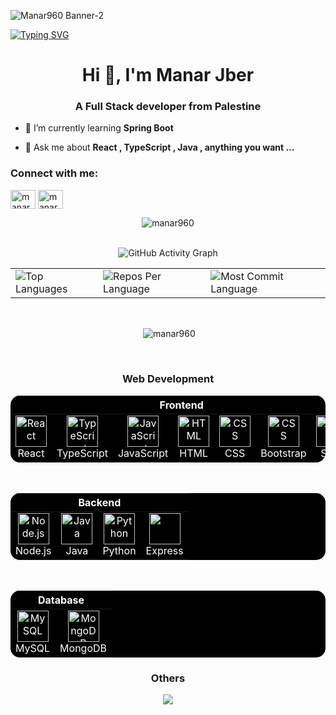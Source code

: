 ![Manar960 Banner-2](https://user-images.githubusercontent.com/106918656/209438619-25091cdf-a126-4e95-a24c-5efdf8057606.gif)

[![Typing SVG](https://readme-typing-svg.herokuapp.com?font=Fira+Code&size=30&duration=3000&pause=1000&color=F7F7F7&width=435&lines=As-salamu+alaykum+%F0%9F%92%9B+)](https://git.io/typing-svg)

<h1 align="center">Hi 👋, I'm Manar Jber</h1>
<h3 align="center">A Full Stack developer from Palestine</h3>


- 🌱 I’m currently learning **Spring Boot**

- 💬 Ask me about **React , TypeScript , Java , anything you want ...**

<h3 align="left">Connect with me:</h3>
<p align="left">
<a href="https://www.linkedin.com/in/manar-jber-1063a4259/" target="blank"><img align="center" src="https://raw.githubusercontent.com/rahuldkjain/github-profile-readme-generator/master/src/images/icons/Social/linked-in-alt.svg" alt="manar jber" height="30" width="40" /></a>
<a href="https://www.facebook.com/profile.php?id=100023882781869" target="blank"><img align="center" src="https://raw.githubusercontent.com/rahuldkjain/github-profile-readme-generator/master/src/images/icons/Social/facebook.svg" alt="manar møhamad" height="30" width="40" /></a>
</p>

<div align="center">
 
<p><img align="center" src="https://github-readme-streak-stats.herokuapp.com/?user=Manar960&" alt="manar960" /></p>
  <br>
   <img src="https://github-readme-activity-graph.vercel.app/graph?username=Manar960&custom_title=Manar's%20GitHub%20Activity%20Graph&hide_border=true&border_radius=15&bg_color=000000&color=FFD700&line=1E90FF&point=1E90FF&area_color=000000&title_color=FFD700&area=true" alt="GitHub Activity Graph" />
<br>
<div align="center">
<table>
  <tr>
    <td>
      <img src="https://github-readme-stats.vercel.app/api/top-langs/?username=Manar960&hide=html&hide_border=true&layout=compact&langs_count=8&theme=highcontrast" alt="Top Languages">
    </td>
    <td>
      <img src="https://github-profile-summary-cards.vercel.app/api/cards/repos-per-language?username=Manar960&theme=highcontrast&hide_border=true" alt="Repos Per Language">
    </td>
    <td>
      <img src="https://github-profile-summary-cards.vercel.app/api/cards/most-commit-language?username=Manar960&theme=highcontrast&hide_border=true" alt="Most Commit Language">
    </td>
  </tr>
</table>

</div>
  <br>
<p>&nbsp;<img align="center" src="https://github-readme-stats.vercel.app/api?username=manar960&show_icons=true&locale=en" alt="manar960" /></p>
  <br>
<h3 align="center">Web Development</h3>

<div align="center">
<table style="background-color: black; color: white; border: none; border-radius: 15px; overflow: hidden;">
  <thead>
    <tr>
      <th colspan="8" align="center" style="color: white;">Frontend</th>
    </tr>
  </thead>
  <tbody>
    <tr>
        <td align="center" style="border: none;">
        <a href="https://reactjs.org/" style="color: white;">
          <img src="https://techstack-generator.vercel.app/react-icon.svg" alt="React" width="50" height="50"/>
        </a>
        <br>React
      </td>
       <td align="center" style="border: none;">
        <a href="https://www.typescriptlang.org/" style="color: white;">
          <img src="https://techstack-generator.vercel.app/ts-icon.svg" alt="TypeScript" width="50" height="50"/>
        </a>
        <br>TypeScript
      </td>
      <td align="center" style="border: none;">
        <a href="https://developer.mozilla.org/en-US/docs/Web/JavaScript" style="color: white;">
          <img src="https://techstack-generator.vercel.app/js-icon.svg" alt="JavaScript" width="50" height="50"/>
        </a>
        <br>JavaScript
      </td>
       <td align="center" style="border: none;">
        <a href="https://developer.mozilla.org/en-US/docs/Web/HTML" style="color: white;">
          <img src="https://cdn.worldvectorlogo.com/logos/html-1.svg" width="50" height="50" alt="HTML"/>
        </a>
        <br>HTML
      </td>
      <td align="center" style="border: none;">
        <a href="https://developer.mozilla.org/en-US/docs/Web/CSS" style="color: white;">
          <img src="https://cdn.worldvectorlogo.com/logos/css-3.svg" width="50" height="50" alt="CSS"/>
        </a>
        <br>CSS
      </td> 
        <td align="center" style="border: none;">
        <a href="https://blog.getbootstrap.com/" style="color: white;">
          <img src="https://upload.wikimedia.org/wikipedia/commons/b/b2/Bootstrap_logo.svg" width="50" height="50" alt="CSS"/>
        </a>
        <br>Bootstrap
      </td> 
        <td align="center" style="border: none;">
        <a href="https://sass-lang.com/" style="color: white;">
          <img src="https://techstack-generator.vercel.app/sass-icon.svg" width="50" height="50" alt="CSS"/>
        </a>
        <br>Sass
      </td> 
    </tr>
  </tbody>
</table>
</div>
<br>
<div align="center">
<table style="background-color: black; color: white; border: none; border-radius: 15px; overflow: hidden;">
  <thead>
    <tr>
      <th colspan="4" align="center" style="color: white;">Backend</th>
    </tr>
  </thead>
  <tbody>
    <tr>
      <td align="center" style="border: none;">
        <img src="https://cdn.worldvectorlogo.com/logos/nodejs-icon.svg" width="50" height="50" alt="Node.js"/><br>Node.js
      </td>
      <td align="center" style="border: none;">
        <img src="https://techstack-generator.vercel.app/java-icon.svg" width="50" height="50" alt="Java"/><br>Java
      </td>
      <td align="center" style="border: none;">
        <img src="https://techstack-generator.vercel.app/python-icon.svg" width="50" height="50" alt="Python"/><br>Python
      </td>
      <td align="center" style="border: none;">
        <img src="https://skillicons.dev/icons?i=express" width="50" height="50"/><br>Express
      </td>
    </tr>
  </tbody>
</table>
</div>
<br>
<div align="center">
<table style="background-color: black; color: white; border: none; border-radius: 15px; overflow: hidden;">
  <thead>
    <tr>
      <th colspan="4" align="center" style="color: white;">Database</th>
    </tr>
  </thead>
  <tbody>
    <tr>
      <td align="center" style="border: none;">
        <img src="https://techstack-generator.vercel.app/mysql-icon.svg" alt="MySQL" width="50" height="50"/><br>MySQL
      </td>
      <td align="center" style="border: none;">
        <img src="https://skillicons.dev/icons?i=mongodb" alt="MongoDB" width="50" height="50"/><br>MongoDB
      </td>
    </tr>
  </tbody>
</table>
</div>
<h3> Others </h3>
<p align="center">
  <a href="https://skillicons.dev">
    <img src="https://skillicons.dev/icons?i=git,discord,github,linux,flutter,sqlite,netlify,jenkins,dart" />
  </a>
</p>

